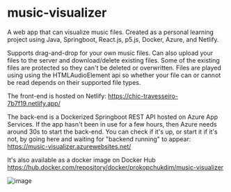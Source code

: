 # music-visualizer

A web app that can visualize music files. Created as a personal learning project using Java, Springboot, React.js, p5.js, Docker, Azure, and Netlify.

Supports drag-and-drop for your own music files. Can also upload your files to the server and download/delete existing files. Some of the existing files are protected so they can't be deleted or overwritten. Files are played using using the HTMLAudioElement api so whether your file can or cannot be read depends on their supported file types.

The front-end is hosted on Netlify: https://chic-travesseiro-7b7f19.netlify.app/

The back-end is a Dockerized Springboot REST API hosted on Azure App Services. If the app hasn't been in use for a few hours, then Azure needs around 30s to start the back-end. You can check if it's up, or start it if it's not, by going here and waiting for "backend running" to appear: https://music-visualizer.azurewebsites.net/

It's also available as a docker image on Docker Hub https://hub.docker.com/repository/docker/prokopchukdim/music-visualizer

![image](https://user-images.githubusercontent.com/87666671/210891764-8083fbc7-1401-4ac3-a454-c9dcc7f11da9.png)

